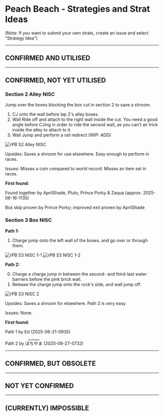 # Peach Beach - Strategies and Strat Ideas

(Note: If you want to submit your own strats, create an issue and select "Strategy Idea")

---
## CONFIRMED AND UTILISED

---
## CONFIRMED, NOT YET UTILISED
### Section 2 Alley NISC
Jump over the boxes blocking the box cut in section 2 to save a shroom.

1. CJ onto the wall before lap 2's alley boxes.
2. Wall Ride off and attach to the right wall inside the cut. You need a good angle before CJing in order to ride the second wall, as you can't air trick inside the alley to attach to it.
3. Wall Jump and perform a rail redirect (WIP: ADD)

![rPB S2 Alley NISC](/media/rPB/s2_alley_nisc.gif)

Upsides: Saves a shroom for use elsewhere. Easy enough to perform in races.

Issues: Misses a coin compared to world record. Misses an item set in races.

**First found:**

Found together by AprilShade, Pluto, Prince Porky & Zaqua (approx. 2025-06-16-1135)

Box skip proven by Prince Porky; improved exit proven by AprilShade

### Section 3 Box NISC

**Path 1:**

1. Charge jump onto the left wall of the boxes, and go over or through them.

![rPB S3 NISC 1-1](/media/rPB/s3_nisc_1_1.gif)
![rPB S3 NISC 1-2](/media/rPB/s3_nisc_1_2.gif)

**Path 2:**

0. Charge a charge jump in between the second- and third-last water barriers before the pink brick wall.
1. Release the charge jump onto the rock's side, and wall jump off.

![rPB S3 NISC 2](/media/rPB/s3_nisc_2.gif)

Upsides: Saves a shroom for elsewhere. Path 2 is very easy.

Issues: None.

**First found:**

Path 1 by Ed (2025-06-21-0935)

Path 2 by <ruby> ぼちやま <rp>(</rp> <rt>bochiyama</rt><rp>)</rp></ruby> (2025-06-27-0732) 

---
## CONFIRMED, BUT OBSOLETE

---
## NOT YET CONFIRMED

---
## (CURRENTLY) IMPOSSIBLE
